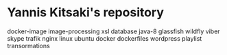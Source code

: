 # Yannis Kitsaki's repository

docker-image 
image-processing 
xsl 
database 
java-8 
glassfish 
wildfly 
viber 
skype 
trafik
nginx 
linux 
ubuntu 
docker 
dockerfiles 
wordpress 
playlist transormations

